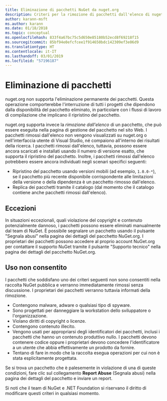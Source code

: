 ```yaml
---
title: Eliminazione di pacchetti NuGet da nuget.org
description: Criteri per la rimozione di pacchetti dall'elenco di nuget.org; l'eliminazione permanente non è supportata, salvo quando i pacchetti violano altri criteri.
author: karann-msft
ms.author: karann
ms.date: 01/18/2018
ms.topic: conceptual
ms.openlocfilehash: 833f4a67bc75c5d650e85180b52ecd8f69218f15
ms.sourcegitcommit: 85bf94e0efcfcee1f914650bdc142309ef3e06d9
ms.translationtype: HT
ms.contentlocale: it-IT
ms.lasthandoff: 03/01/2019
ms.locfileid: "57196187"
---
```

# <a name="deleting-packages"></a>Eliminazione di pacchetti

nuget.org non supporta l'eliminazione permanente dei pacchetti. Questa operazione comporterebbe l'interruzione di tutti i progetti che dipendono dalla disponibilità del pacchetto eliminato, in particolare con i flussi di lavoro di compilazione che implicano il ripristino del pacchetto.

nuget.org supporta invece la *rimozione dall'elenco* di un pacchetto, che può essere eseguita nella pagina di gestione del pacchetto nel sito Web. I pacchetti rimossi dall'elenco non vengono visualizzati su nuget.org o nell'interfaccia utente di Visual Studio, né compaiono all'interno dei risultati della ricerca. I pacchetti rimossi dall'elenco, tuttavia, possono essere ancora scaricati e installati usando il numero di versione esatto, che supporta il ripristino del pacchetto. Inoltre, i pacchetti rimossi dall'elenco potrebbero essere ancora individuati negli scenari specifici seguenti:

- Ripristino del pacchetto usando versioni mobili (ad esempio, `1.0.0-*`), se il pacchetto più recente disponibile corrispondente alle limitazioni della versione o della dipendenza è un pacchetto rimosso dall'elenco.
- Replica dei pacchetti tramite il catalogo (dal momento che il catalogo contiene anche pacchetti rimossi dall'elenco).

## <a name="exceptions"></a>Eccezioni

In situazioni eccezionali, quali violazione del copyright e contenuto potenzialmente dannoso, i pacchetti possono essere eliminati manualmente dal team di NuGet. È possibile segnalare un pacchetto usando il pulsante "Segnala abusi" nella pagina dei dettagli del pacchetto NuGet.org. I proprietari dei pacchetti possono accedere al proprio account NuGet.org per contattare il supporto NuGet tramite il pulsante "Supporto tecnico" nella pagina dei dettagli del pacchetto NuGet.org.

## <a name="prohibited-use"></a>Uso non consentito

I pacchetti che soddisfano uno dei criteri seguenti non sono consentiti nella raccolta NuGet pubblica e verranno immediatamente rimossi senza discussione. I proprietari dei pacchetti verranno tuttavia informati della rimozione.

- Contengono malware, adware o qualsiasi tipo di spyware.
- Sono progettati per danneggiare la workstation dello sviluppatore o l'organizzazione.
- Violano diritti di copyright o licenze.
- Contengono contenuto illecito.
- Vengono usati per appropriarsi degli identificatori dei pacchetti, inclusi i pacchetti che hanno un contenuto produttivo nullo. I pacchetti devono contenere codice oppure i proprietari devono concedere l'identificatore a un utente che abbia effettivamente un prodotto da fornire.
- Tentano di fare in modo che la raccolta esegua operazioni per cui non è stata esplicitamente progettata.

Se si trova un pacchetto che è palesemente in violazione di una di queste condizioni, fare clic sul collegamento **Report Abuse** (Segnala abusi) nella pagina dei dettagli del pacchetto e inviare un report.

Si noti che il team di NuGet e .NET Foundation si riservano il diritto di modificare questi criteri in qualsiasi momento.
